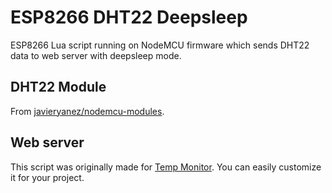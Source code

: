 # ESP8266 DHT22 Deepsleep
ESP8266 Lua script running on NodeMCU firmware which sends DHT22 data to web server with deepsleep mode.

## DHT22 Module
From [javieryanez/nodemcu-modules](https://github.com/javieryanez/nodemcu-modules/tree/master/dht22).

## Web server
This script was originally made for [Temp Monitor](https://github.com/ssimunic/Temp-Monitor). You can easily customize it for your project.
